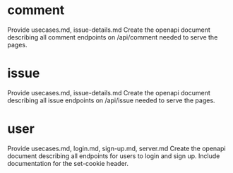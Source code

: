 # comment
Provide usecases.md, issue-details.md
Create the openapi document describing all comment endpoints on /api/comment needed to serve the pages.

# issue
Provide usecases.md, issue-details.md
Create the openapi document describing all issue endpoints on /api/issue needed to serve the pages.

# user
Provide usecases.md, login.md, sign-up.md, server.md
Create the openapi document describing all endpoints for users to login and sign up.
Include documentation for the set-cookie header.